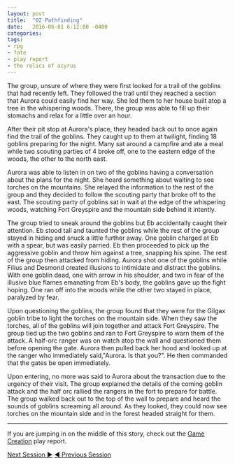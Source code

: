 ```yaml
---
layout: post
title:  "02 Pathfinding"
date:   2016-06-01 6:12:00 -0400 
categories: 
tags: 
- rpg
- fate
- play report
- the relics of acyrus
---
```

The group, unsure of where they were first looked for a trail of the goblins that had recently left. They followed the trail until they reached a section that Aurora could easily find her way. She led them to her house built atop a tree in the whispering woods. There, the group was able to fill up their stomachs and relax for a little over an hour.<!--more-->

After their pit stop at Aurora's place, they headed back out to once again find the trail of the goblins. They caught up to them at twilight, finding 18 goblins preparing for the night. Many sat around a campfire and ate a meal while two scouting parties of 4 broke off, one to the eastern edge of the woods, the other to the north east.

Aurora was able to listen in on two of the goblins having a conversation about the plans for the night. She heard something about waiting to see torches on the mountains. She relayed the information to the rest of the group and they decided to follow the scouting party that broke off to the east. The scouting party of goblins sat in wait at the edge of the whispering woods, watching Fort Greyspire and the mountain side behind it intently. 

The group tried to sneak around the goblins but Eb accidentally caught their attention. Eb stood tall and taunted the goblins while the rest of the group stayed in hiding and snuck a little further away. One goblin charged at Eb with a spear, but was easily parried. Eb then proceeded to pick up the aggressive goblin and throw him against a tree, snapping his spine. The rest of the group then attacked from hiding. Aurora shot one of the goblins while Filius and Desmond created illusions to intimidate and distract the goblins. With one goblin dead, one with arrow in his shoulder, and two in fear of the illusive blue flames emanating from Eb's body, the goblins gave up the fight hoping. One ran off into the woods while the other two stayed in place, paralyzed by fear. 

Upon questioning the goblins, the group found that they were for the Gilgax goblin tribe to light the torches on the mountain side. When they saw the torches, all of the goblins will join together and attack Fort Greyspire. The group tied up the two goblins and ran to Fort Greyspire to warn them of the attack. A half-orc ranger was on watch atop the wall and questioned them before opening the gate. Aurora then pulled back her hood and looked up at the ranger who immediately said,"Aurora. Is that you?". He then commanded that the gates be open immediately.

Upon entering, no more was said to Aurora about the transaction due to the urgency of their visit. The group explained the details of the coming goblin attack and the half orc rallied the rangers in the fort to prepare for battle. The group walked back out to the top of the wall to prepare and heard the sounds of goblins screaming all around. As they looked, they could now see torches on the mountain side and in the forest headed straight for them.

---

If you are jumping in on the middle of this story, check out the 
<a href="{{site.baseurl}}/2016/05/27/setup.html">Game Creation</a> play report.<br />

<a href="{{site.baseurl}}/2016/06/03/battle-for-fort-greyspire.html" class="right">Next Session &#9654;</a>
<a href="{{site.baseurl}}/2016/05/29/escaping-echo-cave.html">&#9664; Previous Session</a>
<br />
